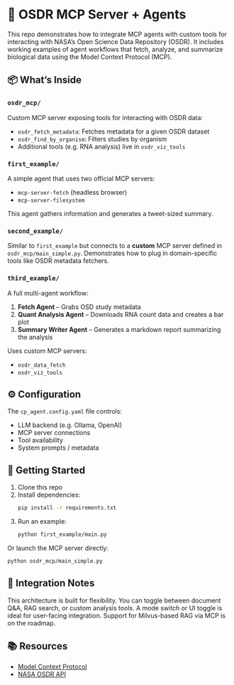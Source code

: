# 🧠 OSDR MCP Server + Agents

This repo demonstrates how to integrate MCP agents with custom tools for interacting with NASA’s Open Science Data Repository (OSDR). It includes working examples of agent workflows that fetch, analyze, and summarize biological data using the Model Context Protocol (MCP).

## 📦 What’s Inside

### `osdr_mcp/`
Custom MCP server exposing tools for interacting with OSDR data:
- `osdr_fetch_metadata`: Fetches metadata for a given OSDR dataset
- `osdr_find_by_organism`: Filters studies by organism
- Additional tools (e.g. RNA analysis) live in `osdr_viz_tools`

### `first_example/`
A simple agent that uses two official MCP servers:
- `mcp-server-fetch` (headless browser)
- `mcp-server-filesystem`

This agent gathers information and generates a tweet-sized summary.

### `second_example/`
Similar to `first_example` but connects to a **custom** MCP server defined in `osdr_mcp/main_simple.py`. Demonstrates how to plug in domain-specific tools like OSDR metadata fetchers.

### `third_example/`
A full multi-agent workflow:
1. **Fetch Agent** – Grabs OSD study metadata
2. **Quant Analysis Agent** – Downloads RNA count data and creates a bar plot
3. **Summary Writer Agent** – Generates a markdown report summarizing the analysis

Uses custom MCP servers:  
- `osdr_data_fetch`  
- `osdr_viz_tools`

## ⚙️ Configuration

The `cp_agent.config.yaml` file controls:
- LLM backend (e.g. Ollama, OpenAI)
- MCP server connections
- Tool availability
- System prompts / metadata

## 🚀 Getting Started

1. Clone this repo
2. Install dependencies:
   ```bash
   pip install -r requirements.txt
   ```
3. Run an example:
   ```bash
   python first_example/main.py
   ```

Or launch the MCP server directly:
```bash
python osdr_mcp/main_simple.py
```

## 🧩 Integration Notes

This architecture is built for flexibility. You can toggle between document Q&A, RAG search, or custom analysis tools. A mode switch or UI toggle is ideal for user-facing integration. Support for Milvus-based RAG via MCP is on the roadmap.

## 📚 Resources

- [Model Context Protocol](https://modelcontext.org/)
- [NASA OSDR API](https://visualization.osdr.nasa.gov/biodata/api/v2/dataset/)

